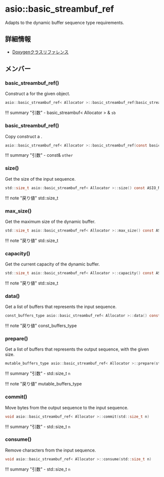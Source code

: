 # asio::basic_streambuf_ref

Adapts  to the dynamic buffer sequence type requirements. 

## 詳細情報

- [Doxygenクラスリファレンス](https://lang-ship.com/reference/ESP32/latest/classasio_1_1basic__streambuf__ref.html)

## メンバー





### basic_streambuf_ref()
Construct a  for the given  object.


```c
asio::basic_streambuf_ref< Allocator >::basic_streambuf_ref(basic_streambuf< Allocator > &sb)
```

!!! summary "引数"
	- basic_streambuf< Allocator > & `sb` 



### basic_streambuf_ref()
Copy construct a .


```c
asio::basic_streambuf_ref< Allocator >::basic_streambuf_ref(const basic_streambuf_ref &other) ASIO_NOEXCEPT
```

!!! summary "引数"
	- const& `other` 



### size()
Get the size of the input sequence.


```c
std::size_t asio::basic_streambuf_ref< Allocator >::size() const ASIO_NOEXCEPT
```

!!! note "戻り値"
	std::size_t



### max_size()
Get the maximum size of the dynamic buffer.


```c
std::size_t asio::basic_streambuf_ref< Allocator >::max_size() const ASIO_NOEXCEPT
```

!!! note "戻り値"
	std::size_t



### capacity()
Get the current capacity of the dynamic buffer.


```c
std::size_t asio::basic_streambuf_ref< Allocator >::capacity() const ASIO_NOEXCEPT
```

!!! note "戻り値"
	std::size_t



### data()
Get a list of buffers that represents the input sequence.


```c
const_buffers_type asio::basic_streambuf_ref< Allocator >::data() const ASIO_NOEXCEPT
```

!!! note "戻り値"
	const_buffers_type



### prepare()


Get a list of buffers that represents the output sequence, with the given size. 
```c
mutable_buffers_type asio::basic_streambuf_ref< Allocator >::prepare(std::size_t n)
```

!!! summary "引数"
	- std::size_t `n` 

!!! note "戻り値"
	mutable_buffers_type



### commit()
Move bytes from the output sequence to the input sequence.


```c
void asio::basic_streambuf_ref< Allocator >::commit(std::size_t n)
```

!!! summary "引数"
	- std::size_t `n` 



### consume()
Remove characters from the input sequence.


```c
void asio::basic_streambuf_ref< Allocator >::consume(std::size_t n)
```

!!! summary "引数"
	- std::size_t `n` 



